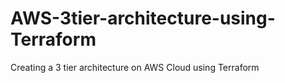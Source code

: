 # AWS-3tier-architecture-using-Terraform
Creating a 3 tier architecture on AWS Cloud using Terraform
